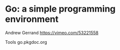 # Go: a simple programming environment
Andrew Gerrand
https://vimeo.com/53221558

Tools
go.pkgdoc.org
